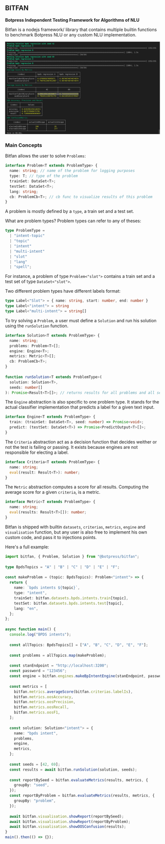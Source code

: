## BITFAN

**Botpress Independent Testing Framework for Algorithms of NLU**

Bitfan is a nodejs framework/ library that contains multiple builtin functions to benchmark Botpress NLU or any custom NLU implementation.

<img  src="./bitfan.png"/>

### Main Concepts

Bitfan allows the user to solve `Problems`:

```ts
interface Problem<T extends ProblemType> {
  name: string; // name of the problem for logging purposes
  type: T; // type of the problem
  trainSet: DataSet<T>;
  testSet: DataSet<T>;
  lang: string;
  cb: ProblemCb<T>; // cb func to visualize results of this problem
}
```

A problem is mostly defined by a `type`, a train set and a test set.

What are problem types? Problem types can refer to any of theses:

```ts
type ProblemType =
  | "intent-topic"
  | "topic"
  | "intent"
  | "multi-intent"
  | "slot"
  | "lang"
  | "spell";
```

For instance, a problem of type `Problem<"slot">` contains a train set and a test set of type `DataSet<"slot">`.

Two different problem types have different labels format:

```ts
type Label<"Slot"> = { name: string, start: number, end: number }
type Label<"intent"> = string
type Label<"multi-intent"> = string[]
```

To try solving a `Problem`, a user must define a `Solution` and run his solution using the `runSolution` function.

```ts
interface Solution<T extends ProblemType> {
  name: string;
  problems: Problem<T>[];
  engine: Engine<T>;
  metrics: Metric<T>[];
  cb: ProblemCb<T>;
}

function runSolution<T extends ProblemType>(
  solution: Solution<T>,
  seeds: number[]
): Promise<Result<T>[]>; // returns results for all problems and all seeds
```

The `Engine` abstraction is also specific to one problem type. It stands for the actual classifier implementation that predicts a label for a given text input.

```ts
interface Engine<T extends ProblemType> {
  train: (trainSet: DataSet<T>, seed: number) => Promise<void>;
  predict: (testSet: DataSet<T>) => Promise<PredictOutput<T>[]>;
}
```

The `Criteria` abstraction act as a decision function that decides weither or not the test is failing or passing. It exists because engines are not responsible for electing a label.

```ts
interface Criteria<T extends ProblemType> {
  name: string;
  eval(result: Result<T>): number;
}
```

The `Metric` abstraction computes a score for all results. Computing the average score for a given `criteria`, is a metric.

```ts
interface Metric<T extends ProblemType> {
  name: string;
  eval(results: Result<T>[]): number;
}
```

Bitfan is shipped with builtin `datasets`, `criterias`, `metrics`, `engine` and `visualisation` function, but any user is also free to implement his own custom code, and pass it to injections points.

Here's a full example:

```ts
import bitfan, { Problem, Solution } from "@botpress/bitfan";

type BpdsTopics = "A" | "B" | "C" | "D" | "E" | "F";

const makeProblem = (topic: BpdsTopics): Problem<"intent"> => {
  return {
    name: `bpds intents ${topic}`,
    type: "intent",
    trainSet: bitfan.datasets.bpds.intents.train[topic],
    testSet: bitfan.datasets.bpds.intents.test[topic],
    lang: "en",
  };
};

async function main() {
  console.log("BPDS intents");

  const allTopics: BpdsTopics[] = ["A", "B", "C", "D", "E", "F"];

  const problems = allTopics.map(makeProblem);

  const stanEndpoint = "http://localhost:3200";
  const password = "123456";
  const engine = bitfan.engines.makeBpIntentEngine(stanEndpoint, password);

  const metrics = [
    bitfan.metrics.averageScore(bitfan.criterias.labelIs),
    bitfan.metrics.oosAccuracy,
    bitfan.metrics.oosPrecision,
    bitfan.metrics.oosRecall,
    bitfan.metrics.oosF1,
  ];

  const solution: Solution<"intent"> = {
    name: "bpds intent",
    problems,
    engine,
    metrics,
  };

  const seeds = [42, 69];
  const results = await bitfan.runSolution(solution, seeds);

  const reportBySeed = bitfan.evaluateMetrics(results, metrics, {
    groupBy: "seed",
  });
  const reportByProblem = bitfan.evaluateMetrics(results, metrics, {
    groupBy: "problem",
  });

  await bitfan.visualisation.showReport(reportBySeed);
  await bitfan.visualisation.showReport(reportByProblem);
  await bitfan.visualisation.showOOSConfusion(results);
}
main().then(() => {});
```
